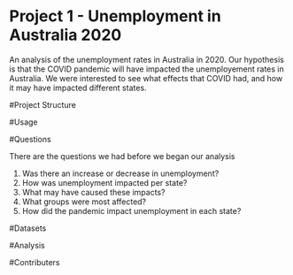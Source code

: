 # Project 1 - Unemployment in Australia 2020 

An analysis of the unemployment rates in Australia in 2020. Our hypothesis is that the COVID pandemic will have impacted the unemployement rates in Australia. We were interested to see what effects that COVID had, and how it may have impacted different states.


#Project Structure 




#Usage 



#Questions 

There are the questions we had before we began our analysis 
1. Was there an increase or decrease in unemployment? 
2. How was unemployment impacted per state?
3. What may have caused these impacts?
4. What groups were most affected? 
5. How did the pandemic impact unemployment in each state? 


#Datasets 




#Analysis 




#Contributers 
